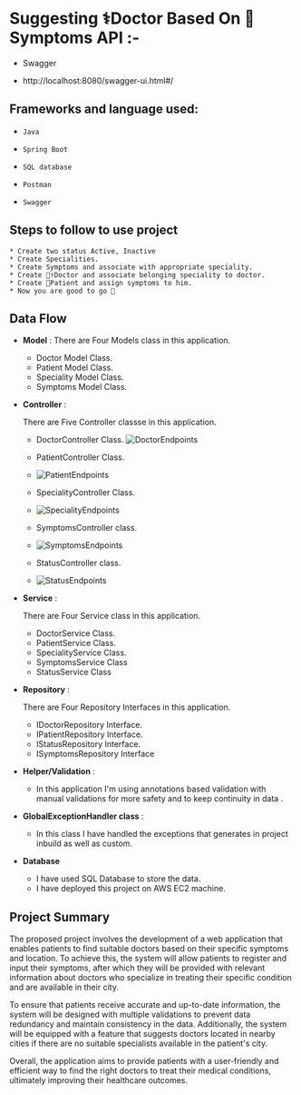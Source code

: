 # Suggesting ⚕️Doctor Based On 💉Symptoms API :-
* Swagger
- http://localhost:8080/swagger-ui.html#/
## Frameworks and language used:
-     Java 
-     Spring Boot
-     SQL database
-     Postman 
-     Swagger

## Steps to follow to use project

    * Create two status Active, Inactive
    * Create Specialities.
    * Create Symptoms and associate with appropriate speciality.
    * Create 👩‍⚕️Doctor and associate belonging speciality to doctor.
    * Create 🤕Patient and assign symptoms to him.
    * Now you are good to go 🚀



## Data Flow


*  **Model** :
  There are Four Models class in this application.
    * Doctor Model Class.
    * Patient Model Class.
    * Speciality Model Class.
    * Symptoms Model Class.


* **Controller** :

  There are Five Controller classse in this application.

    * DoctorController Class.
    ![DoctorEndpoints](https://user-images.githubusercontent.com/112196925/233860041-0b714c78-bdcb-4eec-ba06-bf8483f4a675.png)

    * PatientController Class.
    * ![PatientEndpoints](https://user-images.githubusercontent.com/112196925/233860088-9aac1fdd-7d3d-4582-a190-1d87c14d288c.png)

    * SpecialityController Class.
    * ![SpecialityEndpoints](https://user-images.githubusercontent.com/112196925/233860130-cc60449b-95f6-448c-ae67-40ca108b386b.png)

    * SymptomsController class.
    * ![SymptomsEndpoints](https://user-images.githubusercontent.com/112196925/233860206-46670ea7-c87f-4fe6-828f-d1d17a82d5f3.png)

    * StatusController class.
    * ![StatusEndpoints](https://user-images.githubusercontent.com/112196925/233860211-8c4b2e8b-1b1c-44a6-a906-a4945597b7e8.png)






* **Service** :

  There are Four Service class in this application.

    * DoctorService Class.
    * PatientService Class.
    * SpecialityService Class.
    * SymptomsService Class
    * StatusService Class



* **Repository** :

  There are Four Repository Interfaces in this application.

    * IDoctorRepository Interface.
    * IPatientRepository Interface.
    * IStatusRepository Interface.
    * ISymptomsRepository Interface


* **Helper/Validation** :
    * In this application I'm using annotations based validation with manual validations for more safety and to keep continuity in data .



* **GlobalExceptionHandler class** :
    * In this class I have handled the exceptions that generates in project inbuild as well as custom.



* **Database**

    * I have used SQL Database to store the data.
    * I have deployed this project on AWS EC2 machine.

## Project Summary






The proposed project involves the development of a web application that enables patients to find suitable doctors based on their specific symptoms and location. To achieve this, the system will allow patients to register and input their symptoms, after which they will be provided with relevant information about doctors who specialize in treating their specific condition and are available in their city.

To ensure that patients receive accurate and up-to-date information, the system will be designed with multiple validations to prevent data redundancy and maintain consistency in the data. Additionally, the system will be equipped with a feature that suggests doctors located in nearby cities if there are no suitable specialists available in the patient's city.

Overall, the application aims to provide patients with a user-friendly and efficient way to find the right doctors to treat their medical conditions, ultimately improving their healthcare outcomes.





  













  
